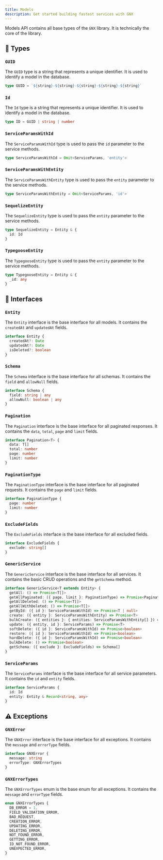 ```yaml
---
title: Models
description: Get started building fastest services with GNX
---
```


Models API contains all base types of the `GNX` library. It is technically the core of the library.

## 🧪 Types

### `GUID`

The `GUID` type is a string that represents a unique identifier. It is used to identify a model in the database.

```ts
type GUID = `${string}-${string}-${string}-${string}-${string}`
```

### `Id`

The `Id` type is a string that represents a unique identifier. It is used to identify a model in the database.

```ts
type ID = GUID | string | number
```

### `ServiceParamsWithId`

The `ServiceParamsWithId` type is used to pass the `id` parameter to the service methods.

```ts
type ServiceParamsWithId = Omit<ServiceParams, 'entity'>
```

### `ServiceParamsWithEntity`

The `ServiceParamsWithEntity` type is used to pass the `entity` parameter to the service methods.
```ts
type ServiceParamsWithEntity = Omit<ServiceParams, 'id'>
```

### `SequelizeEntity`

The `SequelizeEntity` type is used to pass the `entity` parameter to the service methods.
```ts
type SequelizeEntity = Entity & {
  id: Id
}
```

### `TypegooseEntity`

The `TypegooseEntity` type is used to pass the `entity` parameter to the service methods.
```ts
type TypegooseEntity = Entity & {
  _id: any
}
```


## 🧪 Interfaces 

### `Entity`

The `Entity` interface is the base interface for all models. It contains the `createdAt` and `updatedAt` fields.

```ts
interface Entity {
  createdAt?: Date
  updatedAt?: Date
  isDeleted?: boolean
}
```

### `Schema`

The `Schema` interface is the base interface for all schemas. It contains the `field` and `allowNull` fields.
```ts 
interface Schema {
  field: string | any
  allowNull: boolean | any
}
```

### `Pagination`

The `Pagination` interface is the base interface for all paginated responses. It contains the `data`, `total`, `page` and `limit` fields.
```ts
interface Pagination<T> {
  data: T[]
  total: number
  page: number
  limit: number
}
```

### `PaginationType`

The `PaginationType` interface is the base interface for all paginated requests. It contains the `page` and `limit` fields.
```ts
interface PaginationType {
  page: number
  limit: number
}
```

### `ExcludeFields`

The `ExcludeFields` interface is the base interface for all excluded fields.

```ts
interface ExcludeFields {
  exclude: string[]
}
```
### `GenericService`

The `GenericService` interface is the base interface for all services. It contains the basic CRUD operations and the `getSchema` method.

```ts
interface GenericService<T extends Entity> {
  getAll: () => Promise<T[]>
  getAllPaginated: ({ page, limit }: PaginationType) => Promise<Pagination<T>>
  getAllDeleted: () => Promise<T[]>
  getAllWithDeleted: () => Promise<T[]>
  getById: ({ id }: ServiceParamsWithId) => Promise<T | null>
  create: ({ entity }: ServiceParamsWithEntity) => Promise<T>
  bulkCreate: ({ entities }: { entities: ServiceParamsWithEntity[] }) => Promise<T[]>
  update: ({ entity, id }: ServiceParams) => Promise<T>
  softDelete: ({ id }: ServiceParamsWithId) => Promise<boolean>
  restore: ({ id }: ServiceParamsWithId) => Promise<boolean>
  hardDelete: ({ id }: ServiceParamsWithId) => Promise<boolean>
  bulkDelete: () => Promise<boolean>
  getSchema: ({ exclude }: ExcludeFields) => Schema[]
}
```
### `ServiceParams`

The `ServiceParams` interface is the base interface for all service parameters. It contains the `id` and `entity` fields.
```ts
interface ServiceParams {
  id: Id
  entity: Entity & Record<string, any>
}
```

## ⚠️ Exceptions

### `GNXError`

The `GNXError` interface is the base interface for all exceptions. It contains the `message` and `errorType` fields.

```ts
interface GNXError {
  message: string
  errorType: GNXErrorTypes
}
```

### `GNXErrorTypes`

The `GNXErrorTypes` enum is the base enum for all exceptions. It contains the `message` and `errorType` fields.

```ts
enum GNXErrorTypes {
  DB_ERROR = 1,
  FIELD_VALIDATION_ERROR,
  BAD_REQUEST,
  CREATION_ERROR,
  UPDATING_ERROR,
  DELETING_ERROR,
  NOT_FOUND_ERROR,
  GETTING_ERROR,
  ID_NOT_FOUND_ERROR,
  UNEXPECTED_ERROR,
}

```